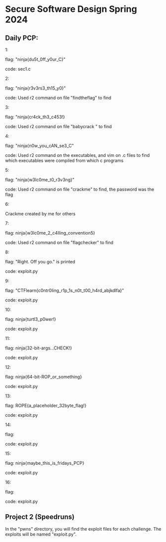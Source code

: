 # Secure Software Design Spring 2024

## Daily PCP:
 1: 
   
   flag: "ninja{du5t_0ff_y0ur_C}"
   
   code: sec1.c
 
 2: 
   
   flag: "ninja{r3v3rs3_th15_y0}"
  
   code: Used r2 command on file "findtheflag" to find
 
 3:
  
   flag: "ninja{cr4ck_th3_c453!}
   
   code: Used r2 command on file "babycrack " to find

 4:

   flag: "ninja{n0w_you_cAN_se3_C"
   
   code: Used r2 command on the executables, and vim on .c files to find which executables were compiled from which c programs

 5: 

   flag: "ninja{w3lc0me_t0_r3v3ng}"
   
   code: Used r2 command on file "crackme" to find, the password was the flag

 6:

   Crackme created by me for others

 7:

   flag: ninja{w3lc0me_2_c4lling_convention5}
   
   code: Used r2 command on file "flagchecker" to find

 8:

   flag: "Right. Off you go." is printed

   code: exploit.py

 9:

   flag: "CTFlearn{c0ntr0ling_r1p_1s_n0t_t00_h4rd_abjkdlfa}"

   code: exploit.py

 10:

   flag: ninja{turtl3_p0wer!}

   code: exploit.py

 11: 

   flag: ninja{32-bit-args...CHECK!}

   code: exploit.py

 12:

   flag: ninja{64-bit-ROP_or_something}

   code: exploit.py
   
 13:

   flag: ROPE{a_placeholder_32byte_flag!}

   code: exploit.py

 14:

   flag:

   code: exploit.py

 15:

   flag: ninja{maybe_this_is_fridays_PCP}

   code: exploit.py

 16:

   flag: 

   code: exploit.py

## Project 2 (Speedruns)
In the "pwns" directory, you will find the exploit files for each challenge.
The exploits will be named "exploit.py".
